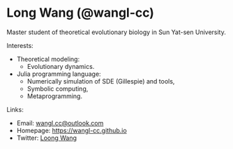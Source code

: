 # Long Wang (@wangl-cc)

Master student of theoretical evolutionary biology in Sun Yat-sen University.

Interests:
- Theoretical modeling:
  - Evolutionary dynamics.
- Julia programming language:
  - Numerically simulation of SDE (Gillespie) and tools,
  - Symbolic computing,
  - Metaprogramming.

Links:
- Email: <wangl.cc@outlook.com>
- Homepage: <https://wangl-cc.github.io>
- Twitter: [Loong Wang](https://twitter.com/LoongWANG3)
